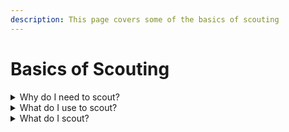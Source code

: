 ```yaml
---
description: This page covers some of the basics of scouting
---
```


# Basics of Scouting

<details>

<summary>Why do I need to scout?</summary>

Scouting gives you data for alliance selection. If you are in the situation of picking a team for playoffs, you want to be able to know what teams have performed well and what teams haven't. Even if you aren't a captain, being able to assist your captain in selecting a team with your data is also helpful in alliance selection

Outside of that, it helps you in qualification matches as you can get an idea of what your teammates and your opponents robots are capable of in the match, assisting in your strategy

&#x20;Finally, it gives you an idea of what teams were doing and how it worked or failed. This helps you get ideas on how to improve your robot. It also lets you know how you performed and what other teams might've perceived you in the event

</details>

<details>

<summary>What do I use to scout?</summary>

Teams scout in many different ways, some teams use paper and pencil, other teams just create a spreadsheet they edit from their computers, and some teams create their own scouting app that allows them to create a user interface for their scouts to use.

Which method of scouting you use is up to you and your team, there are reasons for all ways of scouting, and it's up to what works best for your team

</details>

<details>

<summary>What do I scout?</summary>

There are 2 main types of scouting: Pit Scouting and Match Scouting

Pit Scouting mainly occurs in the first days of the event, and consists of scouts going around the pits and asking teams questions about their robot (drivetrain, autos, scoring, speed, etc). They than use this data to get an idea of what a robot is supposed to be capable of as well as knowing what a team plans

Match Data occurs during qualification matches, and consists of scouts actually watching the matches and recording what a specific robot does. What is recorded changes from year to year and from team to team. What you choose to record comes down to what you think the most important data is to keep track of as a team. (Common fields are points scored in teleop, auto, etc)

</details>
